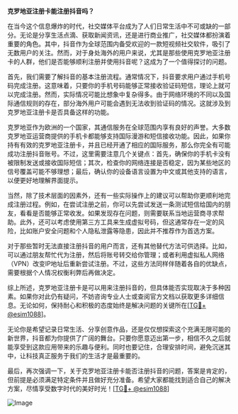 **克罗地亚注册卡能注册抖音吗？**

在当今这个信息爆炸的时代，社交媒体平台成为了人们日常生活中不可或缺的一部分。无论是分享生活点滴、获取新闻资讯，还是进行商业推广，社交媒体都扮演着重要的角色。其中，抖音作为全球范围内备受欢迎的一款短视频社交软件，吸引了无数用户的关注。然而，对于身处海外的用户来说，尤其是那些使用克罗地亚注册卡的人群，他们是否能够顺利注册并使用抖音呢？这成为了一个值得探讨的问题。

首先，我们需要了解抖音的基本注册流程。通常情况下，抖音要求用户通过手机号码完成注册。这意味着，只要你的手机号码能够正常接收验证码短信，理论上就可以完成注册。然而，实际情况可能比想象中复杂得多。由于网络环境的不同以及国际通信规则的存在，部分海外用户可能会遇到无法收到验证码的情况。这就涉及到克罗地亚注册卡是否具备这样的功能。

克罗地亚作为欧洲的一个国家，其通信服务在全球范围内享有良好的声誉。大多数克罗地亚运营商提供的手机卡都能够支持国际漫游和短信接收功能。因此，如果你持有有效的克罗地亚注册卡，并且已经开通了相应的国际服务，那么你完全有可能成功注册抖音账号。不过，这里需要注意几个关键点：首先，确保你的手机卡没有被限制发送或接收国际短信；其次，检查你的网络连接是否稳定，因为某些地区的信号覆盖可能不够理想；最后，确认你的设备语言设置为中文或其他支持的语言，以便更好地理解界面提示。

当然，除了技术层面的因素外，还有一些实际操作上的建议可以帮助你更顺利地完成注册过程。例如，在尝试注册之前，你可以先尝试发送一条测试短信给国内的朋友，看看是否能够正常收发。如果发现存在问题，则需要联系当地运营商寻求帮助。此外，还可以考虑使用第三方工具来生成虚拟号码，但这通常存在一定的风险，比如账户安全问题和个人隐私泄露等隐患，因此并不推荐作为首选方案。

对于那些暂时无法直接注册抖音的用户而言，还有其他替代方法可供选择。比如，可以通过朋友帮忙代为注册，然后将账号转交给你管理；或者利用虚拟私人网络（VPN）改变IP地址后重新尝试注册。不过，这些方法同样伴随着各自的优缺点，需要根据个人情况权衡利弊后再做决定。

综上所述，克罗地亚注册卡是可以用来注册抖音的，但具体能否实现取决于多种因素。如果你对此仍有疑问，不妨咨询专业人士或查阅官方文档以获取更多详细信息。无论如何，保持耐心和积极的态度始终是解决问题的关键所在[[TG💪+ @esim1088](https://t.me/s/esim1088)]。

无论你是希望记录日常生活、分享创意作品，还是仅仅想探索这个充满无限可能的新世界，抖音都为你提供了广阔的舞台。只要你愿意迈出第一步，相信不久之后就能享受到这款应用带来的乐趣与便利。同时也要记住，合理安排时间，避免沉迷其中，让科技真正服务于我们的生活才是最重要的。

最后，再次强调一下，关于克罗地亚注册卡能否注册抖音的问题，答案是肯定的，但前提是必须满足特定条件并且做好充分准备。希望大家都能找到适合自己的解决方案，尽情享受数字时代的美好时光！[[TG💪+ @esim1088](https://t.me/s/esim1088)] 

![Image](https://i.postimg.cc/4NQfJmqS/Snipaste-2025-05-13-00-14-12.png)